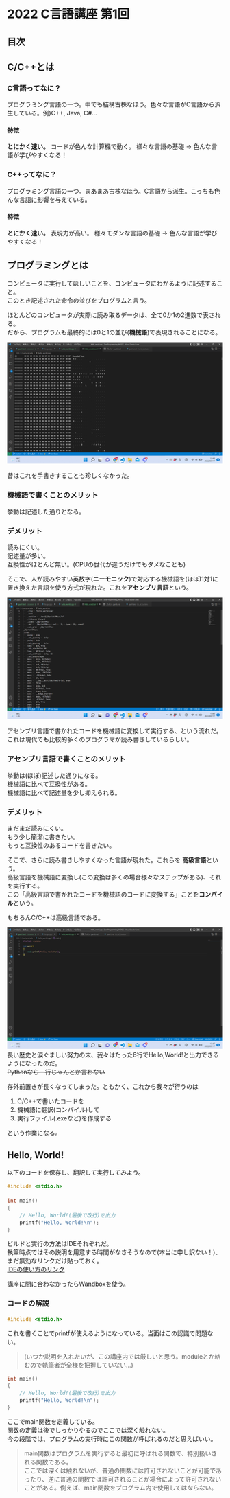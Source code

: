 # 2022 C言語講座 第1回

## 目次


## C/C++とは
### C言語ってなに？
プログラミング言語の一つ。中でも結構古株なほう。色々な言語がC言語から派生している。例)C++, Java, C#...  
#### 特徴
**とにかく速い。**
コードが色んな計算機で動く。
様々な言語の基礎 -> 色んな言語が学びやすくなる！

### C++ってなに？
プログラミング言語の一つ。まあまあ古株なほう。C言語から派生。こっちも色んな言語に影響を与えている。
#### 特徴
**とにかく速い。**
表現力が高い。
様々モダンな言語の基礎 -> 色んな言語が学びやすくなる！

## プログラミングとは
コンピュータに実行してほしいことを、コンピュータにわかるように記述すること。  
このとき記述された命令の並びをプログラムと言う。  
  
ほとんどのコンピュータが実際に読み取るデータは、全て0か1の2進数で表される。  
だから、プログラムも最終的には0と1の並び(**機械語**)で表現されることになる。

![機械語で書かれたプログラム(改行とかない)](Images/hello_world_exe.png)

昔はこれを手書きすることも珍しくなかった。  
  
### 機械語で書くことのメリット
挙動は記述した通りとなる。
### デメリット
読みにくい。  
記述量が多い。  
互換性がほとんど無い。(CPUの世代が違うだけでもダメなことも)  
  
そこで、人が読みやすい英数字(**ニーモニック**)で対応する機械語を(ほぼ)1対1に置き換えた言語を使う方式が現れた。これを**アセンブリ言語**という。

![アセンブリ言語で書かれたプログラム(68行)](Images/hello_world_assemble.png)

アセンブリ言語で書かれたコードを機械語に変換して実行する、という流れだ。
これは現代でも比較的多くのプログラマが読み書きしているらしい。  
  
### アセンブリ言語で書くことのメリット
挙動は(ほぼ)記述した通りになる。  
機械語に比べて互換性がある。  
機械語に比べて記述量を少し抑えられる。  
### デメリット
まだまだ読みにくい。  
もう少し簡潔に書きたい。  
もっと互換性のあるコードを書きたい。  

そこで、さらに読み書きしやすくなった言語が現れた。これらを  **高級言語**という。  
高級言語を機械語に変換し(この変換は多くの場合様々なステップがある)、それを実行する。  
この「高級言語で書かれたコードを機械語のコードに変換する」ことを**コンパイル**という。  
  
もちろんC/C++は高級言語である。

![C++で書かれたプログラム(6行)](Images/hello_world_cpp.png)
長い歴史と涙ぐましい努力の末、我々はたった6行でHello,World!と出力できるようになったのだ。  
~~Pythonなら一行じゃんとか言わない~~

存外前置きが長くなってしまった。ともかく、これから我々が行うのは
1. C/C++で書いたコードを
2. 機械語に翻訳(コンパイル)して
3. 実行ファイル(.exeなど)を作成する

という作業になる。

## Hello, World!
以下のコードを保存し、翻訳して実行してみよう。

```cpp
#include <stdio.h>

int main()
{
    // Hello, World!(最後で改行)を出力
    printf("Hello, World!\n");
}
```

ビルドと実行の方法はIDEそれぞれだ。  
執筆時点ではその説明を用意する時間がなさそうなので(本当に申し訳ない！)、まだ無効なリンクだけ貼っておく。  
[IDEの使い方のリンク](how_to_use_ide.md)  
<!---
誰か書いて！
-->
講座に間に合わなかったら[Wandbox](https://wandbox.org/)を使う。

### コードの解説
```cpp
#include <stdio.h>
```
これを書くことでprintfが使えるようになっている。当面はこの認識で問題ない。  
>(いつか説明を入れたいが、この講座内では厳しいと思う。moduleとか絡むので執筆者が全様を把握していない...)  

```cpp
int main()
{
    // Hello, World!(最後で改行)を出力
    printf("Hello, World!\n");
}
```
ここでmain関数を定義している。  
関数の定義は後でしっかりやるのでここでは深く触れない。  
今の段階では、プログラムの実行時にこの関数が呼ばれるのだと思えばいい。

>main関数はプログラムを実行すると最初に呼ばれる関数で、特別扱いされる関数である。  
>ここでは深くは触れないが、普通の関数には許可されないことが可能であったり、逆に普通の関数では許可されることが場合によって許可されないことがある。例えば、main関数をプログラム内で使用してはならない。

